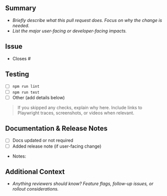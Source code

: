 ## Summary
- _Briefly describe what this pull request does. Focus on why the change is needed._
- _List the major user-facing or developer-facing impacts._

## Issue
- Closes #

## Testing
- [ ] `npm run lint`
- [ ] `npm run test`
- [ ] Other (add details below)

> If you skipped any checks, explain why here. Include links to Playwright traces, screenshots, or videos when relevant.

## Documentation & Release Notes
- [ ] Docs updated or not required
- [ ] Added release note (if user-facing change)
- Notes:

## Additional Context
- _Anything reviewers should know? Feature flags, follow-up issues, or rollout considerations._
